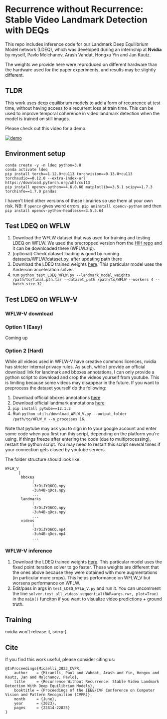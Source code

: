 # Recurrence without Recurrence: Stable Video Landmark Detection with DEQs

This repo includes inference code for our Landmark Deep Equilibrium Model network (LDEQ), which was developed during an internship at **Nvidia** by myself, Pavlo Molchanov, Arash Vahdat, Hongxu Yin and Jan Kautz.

The weights we provide here were reproduced on different hardware than the hardware used for the paper experiments, and results may be slightly different. 

## TLDR
This work uses deep equilibrium models to add a form of recurrence at test time, without having access to a recurrent loss at train time. This can be used to improve temporal coherence in video landmark detection when the model is trained on still images.

Please check out this video for a demo:

[![demo](https://img.youtube.com/vi/8Mmpc_-oP6w/0.jpg)](https://www.youtube.com/watch?v=8Mmpc_-oP6w)


## Environment setup

```
conda create -y -n ldeq python=3.8
conda activate ldeq
pip install torch==1.12.0+cu113 torchvision==0.13.0+cu113 torchaudio==0.12.0 --extra-index-url https://download.pytorch.org/whl/cu113
pip install opencv-python==4.6.0.66 matplotlib==3.5.1 scipy==1.7.3 torchinfo==1.7.0 pandas
```
I haven't tried other versions of these librairies so use them at your own risk.
NB: if `opencv` gives weird errors, `pip uninstall opencv-python` and then `pip install opencv-python-headless==3.5.5.64`


## Test LDEQ on WFLW
1) Download the WFLW dataset that was used for training and testing LDEQ on WFLW. We used the precropped version from the [HIH repo](https://github.com/starhiking/HeatmapInHeatmap) and it can be downloaded there (WFLW.zip).
2) (optional) Check dataset loading is good by running datasets/WFLW/dataset.py, after updating path there
3) Download the LDEQ trained weights [here](https://drive.google.com/drive/folders/1r0NJBXtAW2mIT30bPw83ZgDuPgIUdN9K?usp=share_link). This particular model uses the Anderson acceleration solver.
4) run `python test_LDEQ_WFLW.py --landmark_model_weights /path/to/final.pth.tar --dataset_path /path/to/WFLW --workers 4 --batch_size 32`


## Test LDEQ on WFLW-V

### WFLW-V download

### Option 1 (Easy)
Coming up

### Option 2 (Hard)
While all videos used in WFLW-V have creative commons licences, nvidia has stricter internal privacy rules.
As such, while I provide an official download link for landmark and bboxes annotations, I can only provide a python script to download and crop the videos yourself from youtube.
This is limiting because some videos may disappear in the future. If you want to preprocess the dataset yourself do the following:

1. Download official bboxes annotations [here](https://drive.google.com/file/d/17r2w3abzUsPlsDfqYOsjGGkTp2nvHxds/view?usp=sharing)
2. Download official landmark annotations [here](https://drive.google.com/file/d/1ITmlgXydTogFa5HkE0NvluKAxA4LCloj/view?usp=sharing)
3. `pip install pytube==12.1.2`
3. Run `python utils/download_WFLW_V.py --output_folder /path/to/WFLW_V --n_processes 16`.

Note that pytube may ask you to sign in to your google account and enter some code when you first run this script, depending on the platform you're using.
If things freeze after entering the code (due to multiprocessing), restart the python script.
You may need to restart this script several times if your connection gets closed by youtube servers.

The folder structure should look like:
```
WFLW_V
      |
       bboxes
            |
            -3rDiJYQ6CQ.npy
            -3uh4B-qDcs.npy
            ...
       landmarks
            |
            -3rDiJYQ6CQ.npy
            -3uh4B-qDcs.npy
            ...
       videos
            |
            -3rDiJYQ6CQ.mp4
            -3uh4B-qDcs.mp4
            ...

```


### WFLW-V inference

1) Download the LDEQ trained weights [here](https://drive.google.com/drive/folders/1Jo4BCSSZTBM4Ms3Q9L7dyN4QktbpEM5e?usp=share_link). This particular model uses the fixed point iteration solver to go faster. These weights are different that the ones above because they were obtained with more augmentations (in particular more crops). This helps performance on WFLW_V but worsens performance on WFLW.
2) Edit/pass in args in `test_LDEQ_WFLW_V.py` and run it. You can uncomment the line `solver.test_all_videos_sequential(RWR=args.rwr, plot=True)` in the `main()` funciton if you want to visualize video predictions + ground truth.

## Training
nvidia won't release it, sorry:(

## Cite

If you find this work useful, please consider citing us:

```
@InProceedings{Micaelli_2023_CVPR,
    author    = {Micaelli, Paul and Vahdat, Arash and Yin, Hongxu and Kautz, Jan and Molchanov, Pavlo},
    title     = {Recurrence Without Recurrence: Stable Video Landmark Detection With Deep Equilibrium Models},
    booktitle = {Proceedings of the IEEE/CVF Conference on Computer Vision and Pattern Recognition (CVPR)},
    month     = {June},
    year      = {2023},
    pages     = {22814-22825}
}
```